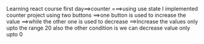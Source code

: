 Learning react course
first day==>counter
    ===>using use state I implemented counter project using two buttons
        ==>one button is used to increase the value
        ==>while the other one is used to decrease
        ==>Increase the values only upto the range 20 also the other condition is we can decrease value only upto 0
